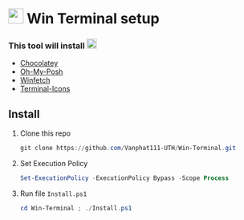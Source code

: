 # <img src= "https://img.icons8.com/?size=100&id=TuXN3JNUBGOT&format=png&color=000000" width = 30> Win Terminal setup
### This tool will install <img src = "https://img.icons8.com/?size=100&id=IxuhLHjdG8Jf&format=png&color=000000" width = 20>
  - [Chocolatey](https://chocolatey.org/)
  - [Oh-My-Posh](https://ohmyposh.dev/)
  - [Winfetch](https://github.com/lptstr/winfetch)
  - [Terminal-Icons](https://github.com/devblackops/Terminal-Icons)


## Install
1. Clone this repo
    ```Powershell
    git clone https://github.com/Vanphat111-UTH/Win-Terminal.git
2. Set Execution Policy
    ```Powershell
    Set-ExecutionPolicy -ExecutionPolicy Bypass -Scope Process
3. Run file ``Install.ps1``
    ```Powershell
    cd Win-Terminal ; ./Install.ps1
